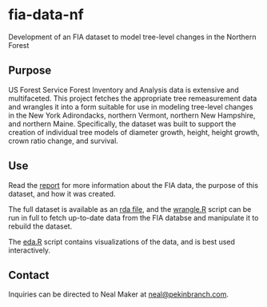 # fia-data-nf
Development of an FIA dataset to model tree-level changes in the Northern Forest

## Purpose
US Forest Service Forest Inventory and Analysis data is extensive and multifaceted. This project fetches the appropriate tree remeasurement data and wrangles it into a form suitable for use in modeling tree-level changes in the New York Adirondacks, northern Vermont, northern New Hampshire, and northern Maine. Specifically, the dataset was built to support the creation of individual tree models of diameter growth, height, height growth, crown ratio change, and survival.

## Use
Read the [report](nf-dataset-creation.pdf) for more information about the FIA data, the purpose of this dataset, and how it was created.

The full dataset is available as an [rda file](rda/nf-fia.rda), and the [wrangle.R](scripts/wrangle.R) script can be run in full to fetch up-to-date data from the FIA databse and manipulate it to rebuild the dataset.

The [eda.R](scripts/eda.R) script contains visualizations of the data, and is best used interactively.

## Contact
Inquiries can be directed to Neal Maker at neal@pekinbranch.com.
